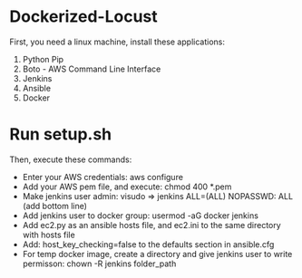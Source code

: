 # Dockerized-Locust

First, you need a linux machine, install these applications:

 1. Python Pip
 2. Boto - AWS Command Line Interface
 3. Jenkins
 4. Ansible
 5. Docker
 
# Run setup.sh

Then, execute these commands:

 - Enter your AWS credentials: aws configure
 - Add your AWS pem file, and execute: chmod 400 *.pem
 - Make jenkins user admin: visudo => jenkins ALL=(ALL) NOPASSWD: ALL (add bottom line)
 - Add jenkins user to docker group: usermod -aG docker jenkins
 - Add ec2.py as an ansible hosts file, and ec2.ini to the same directory with hosts file
 - Add: host_key_checking=false to the defaults section in ansible.cfg
 - For temp docker image, create a directory and give jenkins user to write permisson: chown -R jenkins folder_path
